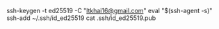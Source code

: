 ssh-keygen -t ed25519 -C "ltkhai16@gmail.com"
eval "$(ssh-agent -s)"
ssh-add ~/.ssh/id_ed25519
cat .ssh/id_ed25519.pub
